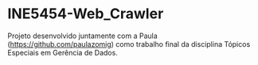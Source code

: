 # INE5454-Web_Crawler
 
Projeto desenvolvido juntamente com a Paula (https://github.com/paulazomig) como trabalho final da disciplina Tópicos Especiais em Gerência de Dados.

